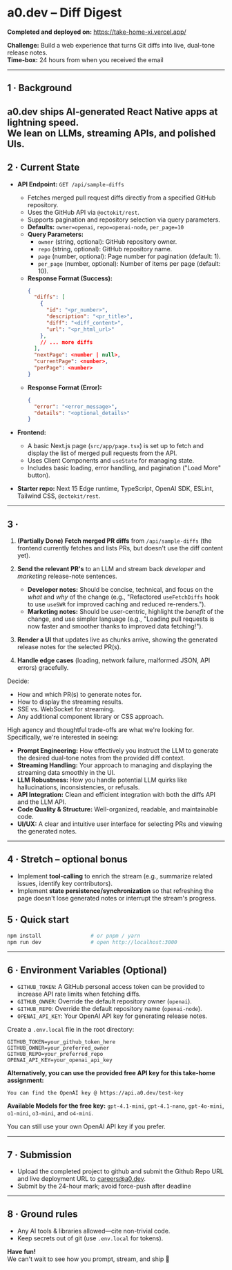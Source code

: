 # a0.dev – Diff Digest

**Completed and deployed on:** https://take-home-xi.vercel.app/

**Challenge:** Build a web experience that turns Git diffs into live, dual-tone release notes.  
**Time-box:** 24 hours from when you received the email

---

## 1 · Background

a0.dev ships AI-generated React Native apps at lightning speed.  
We lean on LLMs, streaming APIs, and polished UIs.  
---

## 2 · Current State

- **API Endpoint:** `GET /api/sample-diffs`

  - Fetches merged pull request diffs directly from a specified GitHub repository.
  - Uses the GitHub API via `@octokit/rest`.
  - Supports pagination and repository selection via query parameters.
  - **Defaults:** `owner=openai`, `repo=openai-node`, `per_page=10`
  - **Query Parameters:**
    - `owner` (string, optional): GitHub repository owner.
    - `repo` (string, optional): GitHub repository name.
    - `page` (number, optional): Page number for pagination (default: 1).
    - `per_page` (number, optional): Number of items per page (default: 10).
  - **Response Format (Success):**
    ```json
    {
      "diffs": [
        {
          "id": "<pr_number>",
          "description": "<pr_title>",
          "diff": "<diff_content>",
          "url": "<pr_html_url>"
        },
        // ... more diffs
      ],
      "nextPage": <number | null>,
      "currentPage": <number>,
      "perPage": <number>
    }
    ```
  - **Response Format (Error):**
    ```json
    {
      "error": "<error_message>",
      "details": "<optional_details>"
    }
    ```

- **Frontend:**

  - A basic Next.js page (`src/app/page.tsx`) is set up to fetch and display the list of merged pull requests from the API.
  - Uses Client Components and `useState` for managing state.
  - Includes basic loading, error handling, and pagination ("Load More" button).

- **Starter repo:** Next 15 Edge runtime, TypeScript, OpenAI SDK, ESLint, Tailwind CSS, `@octokit/rest`.

---

## 3 ·

1.  **(Partially Done)** **Fetch merged PR diffs** from `/api/sample-diffs` (the frontend currently fetches and lists PRs, but doesn't use the diff content yet).
2.  **Send the relevant PR's** to an LLM and stream back _developer_ and _marketing_ release-note sentences.

    - **Developer notes:** Should be concise, technical, and focus on the _what_ and _why_ of the change (e.g., "Refactored `useFetchDiffs` hook to use `useSWR` for improved caching and reduced re-renders.").
    - **Marketing notes:** Should be user-centric, highlight the _benefit_ of the change, and use simpler language (e.g., "Loading pull requests is now faster and smoother thanks to improved data fetching!").

3.  **Render a UI** that updates live as chunks arrive, showing the generated release notes for the selected PR(s).
4.  **Handle edge cases** (loading, network failure, malformed JSON, API errors) gracefully.

Decide:

- How and which PR(s) to generate notes for.
- How to display the streaming results.
- SSE vs. WebSocket for streaming.
- Any additional component library or CSS approach.

High agency and thoughtful trade-offs are what we're looking for. Specifically, we're interested in seeing:

- **Prompt Engineering:** How effectively you instruct the LLM to generate the desired dual-tone notes from the provided diff context.
- **Streaming Handling:** Your approach to managing and displaying the streaming data smoothly in the UI.
- **LLM Robustness:** How you handle potential LLM quirks like hallucinations, inconsistencies, or refusals.
- **API Integration:** Clean and efficient integration with both the diffs API and the LLM API.
- **Code Quality & Structure:** Well-organized, readable, and maintainable code.
- **UI/UX:** A clear and intuitive user interface for selecting PRs and viewing the generated notes.

---

## 4 · Stretch – optional bonus

- Implement **tool-calling** to enrich the stream (e.g., summarize related issues, identify key contributors).
- Implement **state persistence/synchronization** so that refreshing the page doesn't lose generated notes or interrupt the stream's progress.

## 5 · Quick start

```bash
npm install                # or pnpm / yarn
npm run dev                # open http://localhost:3000
```

---

## 6 · Environment Variables (Optional)

- `GITHUB_TOKEN`: A GitHub personal access token can be provided to increase API rate limits when fetching diffs.
- `GITHUB_OWNER`: Override the default repository owner (`openai`).
- `GITHUB_REPO`: Override the default repository name (`openai-node`).
- `OPENAI_API_KEY`: Your OpenAI API key for generating release notes.

Create a `.env.local` file in the root directory:

```
GITHUB_TOKEN=your_github_token_here
GITHUB_OWNER=your_preferred_owner
GITHUB_REPO=your_preferred_repo
OPENAI_API_KEY=your_openai_api_key
```

**Alternatively, you can use the provided free API key for this take-home assignment:**
 
```
You can find the OpenAI key @ https://api.a0.dev/test-key
```

**Available Models for the free key:** `gpt-4.1-mini`, `gpt-4.1-nano`, `gpt-4o-mini`, `o1-mini`, `o3-mini`, and `o4-mini`.

You can still use your own OpenAI API key if you prefer.

---

## 7 · Submission

- Upload the completed project to github and submit the Github Repo URL and live deployment URL to careers@a0.dev.
- Submit by the 24-hour mark; avoid force-push after deadline

---

## 8 · Ground rules

- Any AI tools & libraries allowed—cite non-trivial code.
- Keep secrets out of git (use `.env.local` for tokens).

**Have fun!**  
We can't wait to see how you prompt, stream, and ship 🚀
